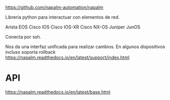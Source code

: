 https://github.com/napalm-automation/napalm

Librería python para interactuar con elementos de red.

Arista EOS
Cisco IOS
Cisco IOS-XR
Cisco NX-OS
Juniper JunOS

Conecta por ssh.

Nos da una interfaz unificada para realizar cambios.
En algunos dispositivos incluso soporta rollback
https://napalm.readthedocs.io/en/latest/support/index.html

# API
https://napalm.readthedocs.io/en/latest/base.html
